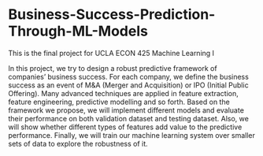 # Business-Success-Prediction-Through-ML-Models
This is the final project for UCLA ECON 425 Machine Learning I

In this project, we try to design a robust predictive framework of companies’ business success. For each company, we define the business success as an event of M&A (Merger and Acquisition) or IPO (Initial Public Offering). Many advanced techniques are applied in feature extraction, feature engineering, predictive modelling and so forth. Based on the framework we propose, we will implement different models and evaluate their performance on both validation dataset and testing dataset. Also, we will show whether different types of features add value to the predictive performance. Finally, we will train our machine learning system over smaller sets of data to explore the robustness of it.
